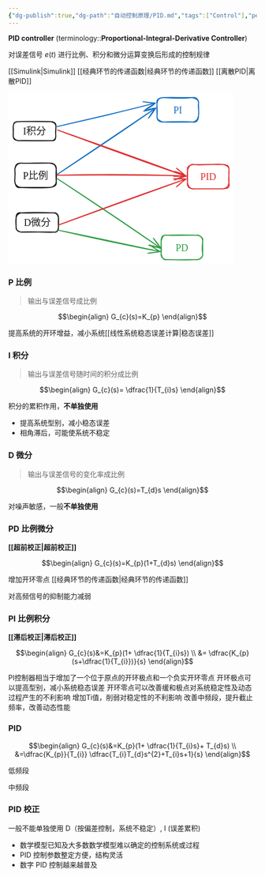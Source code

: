 ```yaml
---
{"dg-publish":true,"dg-path":"自动控制原理/PID.md","tags":["Control"],"permalink":"/自动控制原理/PID/","dgPassFrontmatter":true,"noteIcon":"","created":"2024-05-21T15:20:27.815+08:00","updated":"2024-08-12T19:02:25.445+08:00"}
---
```


**PID controller**
(terminology::**Proportional-Integral-Derivative Controller**)

对误差信号 $e(t)$ 进行比例、积分和微分运算变换后形成的控制规律

[[Simulink\|Simulink]]
[[经典环节的传递函数\|经典环节的传递函数]]
[[离散PID\|离散PID]]

<svg xmlns="http://www.w3.org/2000/svg" version="1.1" viewBox="0 0 457.7029089363357 348.1085136559941" width="457.7029089363357" height="348.1085136559941">  <!-- svg-source:excalidraw -->    <defs>    <style class="style-fonts">      @font-face {        font-family: "Virgil";        src: url("https://excalidraw.com/Virgil.woff2");      }      @font-face {        font-family: "Cascadia";        src: url("https://excalidraw.com/Cascadia.woff2");      }      @font-face {        font-family: "Assistant";        src: url("https://excalidraw.com/Assistant-Regular.woff2");      }    </style>      </defs>  <rect x="0" y="0" width="457.7029089363357" height="348.1085136559941" fill="#ffffff"></rect><g stroke-linecap="round" transform="translate(13.197874694155985 142.67527000038976) rotate(0 42.06167696164036 24.711222218309956)"><path d="M12.36 0 C28.43 1.14, 45.18 -0.94, 71.77 0 M12.36 0 C28.35 0.79, 43.18 0.38, 71.77 0 M71.77 0 C79.9 -0.26, 85.05 5.67, 84.12 12.36 M71.77 0 C79.2 1.87, 82.7 2.73, 84.12 12.36 M84.12 12.36 C84.48 17.85, 84.69 28.54, 84.12 37.07 M84.12 12.36 C83.15 20.11, 83.8 27.46, 84.12 37.07 M84.12 37.07 C84.08 44.25, 78.09 48.35, 71.77 49.42 M84.12 37.07 C85.5 45.7, 80.82 47.69, 71.77 49.42 M71.77 49.42 C57.81 50.82, 39.97 50.21, 12.36 49.42 M71.77 49.42 C53.26 49.46, 34.3 49.07, 12.36 49.42 M12.36 49.42 C5.69 48.19, 0.25 45.25, 0 37.07 M12.36 49.42 C2.24 51.3, 1.24 43.63, 0 37.07 M0 37.07 C-0.35 30.1, 1.57 20.35, 0 12.36 M0 37.07 C0.41 29.18, 0.7 20.19, 0 12.36 M0 12.36 C1.63 4.21, 2.8 0.04, 12.36 0 M0 12.36 C1.26 6.18, 3.97 0.48, 12.36 0" stroke="#1e1e1e" stroke-width="2" fill="none"></path></g><g transform="translate(29.400176655796315 155.38649221869971) rotate(0 25.859375 12)"><text x="25.859375" y="19.3125" font-family="Cascadia, Segoe UI Emoji" font-size="20px" fill="#1e1e1e" text-anchor="middle" style="white-space: pre;" direction="ltr" dominant-baseline="alphabetic">P比例</text></g><g stroke-linecap="round" transform="translate(10 58.66720760185112) rotate(0 43.208966709249935 19.29452277638123)"><path d="M9.65 0 C23.09 -0.24, 38.56 0.04, 76.77 0 M9.65 0 C36.59 -0.36, 62.22 -0.39, 76.77 0 M76.77 0 C83.94 0.53, 87.93 4.2, 86.42 9.65 M76.77 0 C83.79 1.49, 86.86 4.28, 86.42 9.65 M86.42 9.65 C86.9 14.33, 85.24 19.68, 86.42 28.94 M86.42 9.65 C87.21 15.53, 85.55 22.27, 86.42 28.94 M86.42 28.94 C86.63 35.77, 81.48 39.02, 76.77 38.59 M86.42 28.94 C85.96 36.1, 85.44 39.17, 76.77 38.59 M76.77 38.59 C63.6 38.39, 46.7 39.04, 9.65 38.59 M76.77 38.59 C52.21 39.13, 27.41 37.98, 9.65 38.59 M9.65 38.59 C2.38 37.45, 0.36 35.34, 0 28.94 M9.65 38.59 C3.74 37.03, 0.49 34.65, 0 28.94 M0 28.94 C-0.75 25.18, 1.05 19.84, 0 9.65 M0 28.94 C0.64 21.72, -0.58 14.12, 0 9.65 M0 9.65 C0.36 2.43, 4.03 0.5, 9.65 0 M0 9.65 C1.3 1.1, 2.67 0.68, 9.65 0" stroke="#1e1e1e" stroke-width="2" fill="none"></path></g><g transform="translate(27.34959170924992 65.96173037823232) rotate(0 25.859375 12)"><text x="25.859375" y="19.3125" font-family="Cascadia, Segoe UI Emoji" font-size="20px" fill="#1e1e1e" text-anchor="middle" style="white-space: pre;" direction="ltr" dominant-baseline="alphabetic">I积分</text></g><g stroke-linecap="round" transform="translate(15.954305794582751 243.51392881394483) rotate(0 42.92212063949839 19.437926904977672)"><path d="M9.72 0 C27.03 0.61, 47.56 -0.39, 76.13 0 M9.72 0 C31.51 -1.16, 55.11 -0.83, 76.13 0 M76.13 0 C82.06 -1.6, 86.11 4.66, 85.84 9.72 M76.13 0 C83.55 0.54, 84.46 5.19, 85.84 9.72 M85.84 9.72 C85.27 14.51, 85.49 18.47, 85.84 29.16 M85.84 9.72 C86.47 15.56, 86.09 22.61, 85.84 29.16 M85.84 29.16 C86.15 36.98, 81.54 39.79, 76.13 38.88 M85.84 29.16 C84.51 36.64, 83.4 40.65, 76.13 38.88 M76.13 38.88 C54.36 40.04, 36.52 37.22, 9.72 38.88 M76.13 38.88 C60.18 38.81, 42.93 38.63, 9.72 38.88 M9.72 38.88 C4.71 38.17, -1.58 34.05, 0 29.16 M9.72 38.88 C2.59 37.45, 0.26 35.35, 0 29.16 M0 29.16 C-0.54 22.3, -1.32 14.67, 0 9.72 M0 29.16 C-0.22 24.56, -0.44 21.67, 0 9.72 M0 9.72 C-0.54 5.12, 1.64 -1.71, 9.72 0 M0 9.72 C0.14 5.03, 4.92 1.28, 9.72 0" stroke="#1e1e1e" stroke-width="2" fill="none"></path></g><g transform="translate(33.01705143408111 250.95185571892247) rotate(0 25.859375 12)"><text x="25.859375" y="19.3125" font-family="Cascadia, Segoe UI Emoji" font-size="20px" fill="#1e1e1e" text-anchor="middle" style="white-space: pre;" direction="ltr" dominant-baseline="alphabetic">D微分</text></g><g stroke-linecap="round" transform="translate(301.74110439392865 10) rotate(0 42.06167696164036 24.711222218309956)"><path d="M12.36 0 C34.43 1.4, 54.73 2.17, 71.77 0 M12.36 0 C31.66 -0.62, 50.19 0.21, 71.77 0 M71.77 0 C79.24 -1.61, 85.17 4.48, 84.12 12.36 M71.77 0 C78.46 1.76, 86.16 4.6, 84.12 12.36 M84.12 12.36 C82.69 21.13, 85.92 26.29, 84.12 37.07 M84.12 12.36 C84.56 22.34, 85.03 30.6, 84.12 37.07 M84.12 37.07 C84.28 45.23, 80.49 51.37, 71.77 49.42 M84.12 37.07 C83.17 44.63, 78.05 49.12, 71.77 49.42 M71.77 49.42 C59.91 48.1, 44.75 48.63, 12.36 49.42 M71.77 49.42 C55.66 49.54, 37.65 49.88, 12.36 49.42 M12.36 49.42 C5.09 47.53, -1.44 44.15, 0 37.07 M12.36 49.42 C2.12 49.2, -0.53 44.63, 0 37.07 M0 37.07 C1.51 27.1, -0.42 21.4, 0 12.36 M0 37.07 C0.28 30.72, -1 25.97, 0 12.36 M0 12.36 C1.56 5.36, 2.25 0.95, 12.36 0 M0 12.36 C-2.18 2.87, 5.55 0.7, 12.36 0" stroke="#1971c2" stroke-width="2" fill="none"></path></g><g transform="translate(332.084031355569 22.711222218309956) rotate(0 11.71875 12)"><text x="11.71875" y="19.3125" font-family="Cascadia, Segoe UI Emoji" font-size="20px" fill="#1971c2" text-anchor="middle" style="white-space: pre;" direction="ltr" dominant-baseline="alphabetic">PI</text></g><g stroke-linecap="round" transform="translate(310.14630321203344 288.6860692193742) rotate(0 42.06167696164036 24.711222218309956)"><path d="M12.36 0 C29.4 -0.45, 50.59 -0.5, 71.77 0 M12.36 0 C24.98 0.53, 37.42 0.26, 71.77 0 M71.77 0 C78.42 -1, 84.44 5.52, 84.12 12.36 M71.77 0 C81.13 0.86, 86.2 6.14, 84.12 12.36 M84.12 12.36 C83.97 18.38, 82.13 27.2, 84.12 37.07 M84.12 12.36 C84 18.31, 84.76 23.47, 84.12 37.07 M84.12 37.07 C85.78 43.6, 78.03 50.4, 71.77 49.42 M84.12 37.07 C84.62 43.76, 81.63 49.54, 71.77 49.42 M71.77 49.42 C53.19 49.43, 32.22 50.37, 12.36 49.42 M71.77 49.42 C51.62 50.48, 29.64 49.91, 12.36 49.42 M12.36 49.42 C5.21 49.51, -1.48 45.09, 0 37.07 M12.36 49.42 C3.99 51.31, 1.06 44.59, 0 37.07 M0 37.07 C-0.26 29.85, -0.38 26.81, 0 12.36 M0 37.07 C1.03 27.92, 0.06 21.48, 0 12.36 M0 12.36 C-0.25 3.54, 3.23 -1.51, 12.36 0 M0 12.36 C1.88 4.43, 4.43 -1.83, 12.36 0" stroke="#2f9e44" stroke-width="2" fill="none"></path></g><g transform="translate(340.4892301736738 301.3972914376841) rotate(0 11.71875 12.000000000000028)"><text x="11.71875" y="19.3125" font-family="Cascadia, Segoe UI Emoji" font-size="20px" fill="#2f9e44" text-anchor="middle" style="white-space: pre;" direction="ltr" dominant-baseline="alphabetic">PD</text></g><g stroke-linecap="round" transform="translate(363.579555013055 145.40394669998906) rotate(0 42.06167696164036 24.711222218309956)"><path d="M12.36 0 C27.64 2.47, 45.33 -1, 71.77 0 M12.36 0 C30 0.77, 47.8 -0.44, 71.77 0 M71.77 0 C80.07 0.47, 85.32 2.2, 84.12 12.36 M71.77 0 C79.39 1.07, 85.41 5.63, 84.12 12.36 M84.12 12.36 C84.77 19.24, 82.56 31.98, 84.12 37.07 M84.12 12.36 C83.44 17.24, 84.22 22.24, 84.12 37.07 M84.12 37.07 C82.68 44.85, 80.05 47.75, 71.77 49.42 M84.12 37.07 C86.22 47.6, 82.07 48.67, 71.77 49.42 M71.77 49.42 C52.46 49.48, 32.2 49.52, 12.36 49.42 M71.77 49.42 C50.47 49.41, 27.46 48.96, 12.36 49.42 M12.36 49.42 C3.14 49, -1.17 45.33, 0 37.07 M12.36 49.42 C5.13 50.52, 0.93 43.64, 0 37.07 M0 37.07 C-0.56 29.35, -0.59 18.09, 0 12.36 M0 37.07 C-0.04 29.38, 0.4 21.69, 0 12.36 M0 12.36 C1.86 6.05, 4.42 -0.86, 12.36 0 M0 12.36 C-1.82 2.53, 6.05 1.05, 12.36 0" stroke="#e03131" stroke-width="2" fill="none"></path></g><g transform="translate(388.06310697469536 158.11516891829902) rotate(0 17.578125 12)"><text x="17.578125" y="19.3125" font-family="Cascadia, Segoe UI Emoji" font-size="20px" fill="#e03131" text-anchor="middle" style="white-space: pre;" direction="ltr" dominant-baseline="alphabetic">PID</text></g><g stroke-linecap="round"><g transform="translate(98.46838735221195 68.89253850085024) rotate(0 99.85474574214258 -23.92322517317757)"><path d="M0 0 C59.64 -14.49, 118.71 -26.6, 199.71 -47.85 M0 0 C47.94 -10.68, 96.2 -20.93, 199.71 -47.85" stroke="#1971c2" stroke-width="2" fill="none"></path></g><g transform="translate(98.46838735221195 68.89253850085024) rotate(0 99.85474574214258 -23.92322517317757)"><path d="M179.03 -33.79 C186.28 -38.22, 193.02 -40.21, 199.71 -47.85 M179.03 -33.79 C183.39 -37.87, 188.21 -39.76, 199.71 -47.85" stroke="#1971c2" stroke-width="2" fill="none"></path></g><g transform="translate(98.46838735221195 68.89253850085024) rotate(0 99.85474574214258 -23.92322517317757)"><path d="M174.84 -50.37 C183.25 -49.95, 191.22 -47.09, 199.71 -47.85 M174.84 -50.37 C180.15 -50.39, 185.99 -48.26, 199.71 -47.85" stroke="#1971c2" stroke-width="2" fill="none"></path></g></g><mask></mask><g stroke-linecap="round"><g transform="translate(98.60446140650197 166.14942062468677) rotate(0 100.20957212020119 -67.41590924885296)"><path d="M0 0 C66.83 -45.2, 132.27 -88.94, 200.42 -134.83 M0 0 C72.17 -47.4, 144.09 -95.61, 200.42 -134.83" stroke="#1971c2" stroke-width="2" fill="none"></path></g><g transform="translate(98.60446140650197 166.14942062468677) rotate(0 100.20957212020119 -67.41590924885296)"><path d="M185.9 -114.48 C191.16 -123.09, 195.02 -128.86, 200.42 -134.83 M185.9 -114.48 C191.66 -121.47, 196.91 -128.59, 200.42 -134.83" stroke="#1971c2" stroke-width="2" fill="none"></path></g><g transform="translate(98.60446140650197 166.14942062468677) rotate(0 100.20957212020119 -67.41590924885296)"><path d="M176.22 -128.57 C184.64 -132.47, 191.7 -133.58, 200.42 -134.83 M176.22 -128.57 C185.48 -130.46, 194.2 -132.53, 200.42 -134.83" stroke="#1971c2" stroke-width="2" fill="none"></path></g></g><mask></mask><g stroke-linecap="round"><g transform="translate(98.3212286174367 173.48480991203522) rotate(0 105.41253729729836 70.84845210224182)"><path d="M0 0 C68.25 44.63, 139.17 90.83, 210.83 141.7 M0 0 C81.49 53.91, 163.5 108.7, 210.83 141.7" stroke="#2f9e44" stroke-width="2" fill="none"></path></g><g transform="translate(98.3212286174367 173.48480991203522) rotate(0 105.41253729729836 70.84845210224182)"><path d="M186.61 135.47 C193.3 136.51, 203.48 138.25, 210.83 141.7 M186.61 135.47 C195.77 138.03, 205.57 140.32, 210.83 141.7" stroke="#2f9e44" stroke-width="2" fill="none"></path></g><g transform="translate(98.3212286174367 173.48480991203522) rotate(0 105.41253729729836 70.84845210224182)"><path d="M196.28 121.36 C199.82 127.09, 206.83 133.45, 210.83 141.7 M196.28 121.36 C201.7 129.46, 207.74 137.21, 210.83 141.7" stroke="#2f9e44" stroke-width="2" fill="none"></path></g></g><mask></mask><g stroke-linecap="round"><g transform="translate(102.79854707357953 278.903539616108) rotate(0 102.58628595902007 21.464111534469794)"><path d="M0 0 C54.55 12.54, 108.36 24.72, 205.17 42.93 M0 0 C46.64 8.83, 93.48 19.9, 205.17 42.93" stroke="#2f9e44" stroke-width="2" fill="none"></path></g><g transform="translate(102.79854707357953 278.903539616108) rotate(0 102.58628595902007 21.464111534469794)"><path d="M180.43 46.48 C187.21 45.45, 193.23 45.45, 205.17 42.93 M180.43 46.48 C185.83 44.76, 191.71 45.45, 205.17 42.93" stroke="#2f9e44" stroke-width="2" fill="none"></path></g><g transform="translate(102.79854707357953 278.903539616108) rotate(0 102.58628595902007 21.464111534469794)"><path d="M183.93 29.74 C189.82 33.12, 194.91 37.54, 205.17 42.93 M183.93 29.74 C188.63 31.83, 193.71 36.32, 205.17 42.93" stroke="#2f9e44" stroke-width="2" fill="none"></path></g></g><mask></mask><g stroke-linecap="round"><g transform="translate(98.60803687462959 167.26138079983278) rotate(0 130.9729202525701 0.7807552068360337)"><path d="M0 0 C89.28 -2.1, 175.38 -1.81, 261.95 1.56 M0 0 C94.55 -0.93, 191.18 -0.2, 261.95 1.56" stroke="#e03131" stroke-width="2" fill="none"></path></g><g transform="translate(98.60803687462959 167.26138079983278) rotate(0 130.9729202525701 0.7807552068360337)"><path d="M238.3 9.68 C248 5.85, 253.77 2.85, 261.95 1.56 M238.3 9.68 C246.08 6.67, 256.39 3.91, 261.95 1.56" stroke="#e03131" stroke-width="2" fill="none"></path></g><g transform="translate(98.60803687462959 167.26138079983278) rotate(0 130.9729202525701 0.7807552068360337)"><path d="M238.62 -7.42 C248.32 -5.51, 253.99 -2.79, 261.95 1.56 M238.62 -7.42 C246.13 -4.2, 256.32 -0.74, 261.95 1.56" stroke="#e03131" stroke-width="2" fill="none"></path></g></g><mask></mask><g stroke-linecap="round"><g transform="translate(100.18927470792812 75.73314626521116) rotate(0 130.13757535242752 46.80981440248371)"><path d="M0 0 C52.01 18.95, 106.81 40.33, 260.28 93.62 M0 0 C78.69 27.73, 158.31 55.12, 260.28 93.62" stroke="#e03131" stroke-width="2" fill="none"></path></g><g transform="translate(100.18927470792812 75.73314626521116) rotate(0 130.13757535242752 46.80981440248371)"><path d="M235.28 93.48 C239.39 92.01, 246.5 94.92, 260.28 93.62 M235.28 93.48 C242.49 94.13, 251.34 93.02, 260.28 93.62" stroke="#e03131" stroke-width="2" fill="none"></path></g><g transform="translate(100.18927470792812 75.73314626521116) rotate(0 130.13757535242752 46.80981440248371)"><path d="M241.21 77.44 C244.01 79.22, 249.91 85.41, 260.28 93.62 M241.21 77.44 C246.71 82.98, 253.76 86.71, 260.28 93.62" stroke="#e03131" stroke-width="2" fill="none"></path></g></g><mask></mask><g stroke-linecap="round"><g transform="translate(102.79854707357953 267.81174565551794) rotate(0 128.85682419547703 -46.45305613089212)"><path d="M0 0 C79.74 -29.06, 159.4 -57.67, 257.71 -92.91 M0 0 C100.55 -37.06, 199.67 -73.38, 257.71 -92.91" stroke="#e03131" stroke-width="2" fill="none"></path></g><g transform="translate(102.79854707357953 267.81174565551794) rotate(0 128.85682419547703 -46.45305613089212)"><path d="M238.34 -77.11 C244.32 -82.34, 249.83 -86.93, 257.71 -92.91 M238.34 -77.11 C246.57 -83.65, 253.31 -90.26, 257.71 -92.91" stroke="#e03131" stroke-width="2" fill="none"></path></g><g transform="translate(102.79854707357953 267.81174565551794) rotate(0 128.85682419547703 -46.45305613089212)"><path d="M232.72 -93.26 C240.52 -93.47, 247.78 -93.04, 257.71 -92.91 M232.72 -93.26 C243.05 -93.58, 251.97 -93.94, 257.71 -92.91" stroke="#e03131" stroke-width="2" fill="none"></path></g></g><mask></mask></svg>

### P 比例
>输出与误差信号成比例

$$\begin{align}
G_{c}(s)=K_{p}
\end{align}$$

提高系统的开环增益，减小系统[[线性系统稳态误差计算\|稳态误差]]

### I 积分
>输出与误差信号随时间的积分成比例

$$\begin{align}
G_{c}(s)= \dfrac{1}{T_{i}s}
\end{align}$$

积分的累积作用，**不单独使用**
- 提高系统型别，减小稳态误差
- 相角滞后，可能使系统不稳定

### D 微分
>输出与误差信号的变化率成比例

$$\begin{align}
G_{c}(s)=T_{d}s
\end{align}$$

对噪声敏感，一般**不单独使用**


### PD 比例微分
**[[超前校正\|超前校正]]**

$$\begin{align}
G_{c}(s)=K_{p}(1+T_{d}s)
\end{align}$$



增加开环零点
[[经典环节的传递函数\|经典环节的传递函数]]

对高频信号的抑制能力减弱

### PI 比例积分
**[[滞后校正\|滞后校正]]**

$$\begin{align}
G_{c}(s)&=K_{p}(1+ \dfrac{1}{T_{i}s}) \\
&= \dfrac{K_{p}(s+\dfrac{1}{T_{i}})}{s}
\end{align}$$

PI控制器相当于增加了一个位于原点的开环极点和一个负实开环零点 
开环极点可以提高型别，减小系统稳态误差 
开环零点可以改善缓和极点对系统稳定性及动态过程产生的不利影响 
增加Ti值，削弱对稳定性的不利影响
改善中频段，提升截止频率，改善动态性能

### PID

$$\begin{align}
G_{c}(s)&=K_{p}(1+ \dfrac{1}{T_{i}s}+ T_{d}s) \\
&=\dfrac{K_{p}}{T_{i}} \dfrac{T_{i}T_{d}s^{2}+T_{i}s+1}{s}
\end{align}$$

低频段


中频段

### PID 校正
一般不能单独使用 D（按偏差控制，系统不稳定）, I (误差累积)

- 数学模型已知及大多数数学模型难以确定的控制系统或过程 
- PID 控制参数整定方便，结构灵活 
- 数字 PID 控制越来越普及

